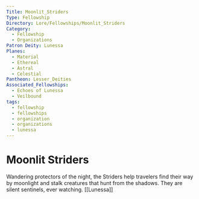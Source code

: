 ```yaml
---
Title: Moonlit_Striders
Type: Fellowship
Directory: Lore/Fellowships/Moonlit_Striders
Category:
  - Fellowship
  - Organizations
Patron Deity: Lunessa
Planes:
  - Material
  - Ethereal
  - Astral
  - Celestial
Pantheon: Lesser_Deities
Associated_Fellowships:
  - Echoes of Lunessa
  - Veilbound
tags:
  - fellowship
  - fellowships
  - organization
  - organizations
  - lunessa
---
```


# Moonlit Striders


Wandering protectors of the night, the Striders help travelers find their way by moonlight and stalk creatures that hunt from the shadows. They are silent sentinels, ever watching.
[[Lunessa]]
